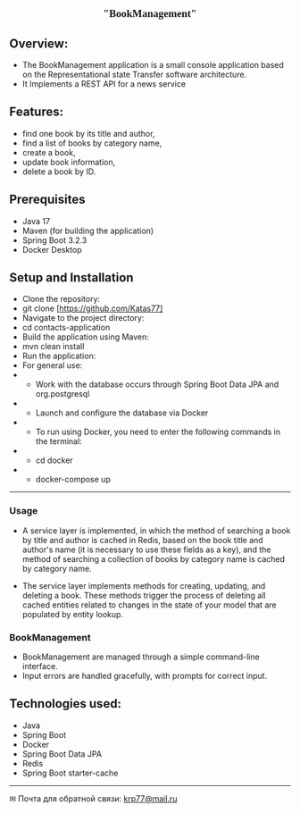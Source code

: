 <center><font size="3" face="Georgia"> <h3> "BookManagement"
</h3></font>
</center>

## Overview:
-  The BookManagement application is a small console application based on the Representational state Transfer software architecture. 
- It Implements a REST API for a news service


## Features:
- find one book by its title and author,
- find a list of books by category name,
- create a book,
- update book information,
- delete a book by ID.


## Prerequisites
- Java 17
- Maven (for building the application)
- Spring Boot 3.2.3
- Docker Desktop

## Setup and Installation
- Clone the repository:
- git clone [https://github.com/Katas77]
- Navigate to the project directory:
- cd contacts-application
- Build the application using Maven:
- mvn clean install 
- Run the application:
- For general use:
- - Work with the database occurs through Spring Boot Data JPA and org.postgresql
- - Launch and configure the database via Docker
- - To run using Docker, you need to enter the following commands in the terminal:
- - cd docker   
- - docker-compose up


____

### Usage
- A service layer is implemented, in which the method of searching a book by title and author is cached in Redis, based on the book title and author's name (it is necessary to use these fields as a key), and the method of searching a collection of books by category name is cached by category name.

- The service layer implements methods for creating, updating, and deleting a book. These methods trigger the process of deleting all cached entities related to changes in the state of your model that are populated by entity lookup.

### BookManagement
- BookManagement are managed through a simple command-line interface.
- Input errors are handled gracefully, with prompts for correct input.

## Technologies used:

- Java
- Spring Boot
- Docker
- Spring Boot Data JPA
- Redis
- Spring Boot starter-cache


____
✉ Почта для обратной связи:
<a href="">krp77@mail.ru</a>